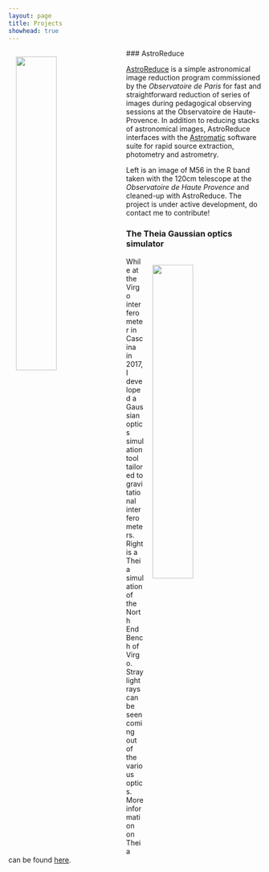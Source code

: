 ```yaml
---
layout: page
title: Projects
showhead: true
---
```




<img src="https://bandang0.github.io/rduqueonline/img/m56.png" style="height: auto; width:40%; padding: 15px;" align="left"/>
### AstroReduce

[AstroReduce](https://github.com/bandang0/astro_reduce) is a simple astronomical image reduction program commissioned by the *Observatoire de Paris* for fast and straightforward reduction of series of images during pedagogical observing sessions at the Observatoire de Haute-Provence. In addition to reducing stacks of astronomical images, AstroReduce interfaces with the [Astromatic](https://github.com/astromatic) software suite for rapid source extraction, photometry and astrometry.

Left is an image of M56 in the R band taken with the 120cm telescope at the *Observatoire de Haute Provence* and cleaned-up with AstroReduce. The project is under active development, do contact me to contribute!

### The Theia Gaussian optics simulator

<img src="https://bandang0.github.io/rduqueonline/img/theia.png" style="height: auto; width:40%; padding: 15px;" align="right"/>While at the Virgo interferometer in Cascina in 2017, I developed a Gaussian optics simulation tool tailored to gravitational interferometers. Right is a Theia simulation of the North End Bench of Virgo. Stray light rays can be seen coming out of the various optics. More information on Theia can be found [here](https://bandang0.github.io/theiaonline/).
